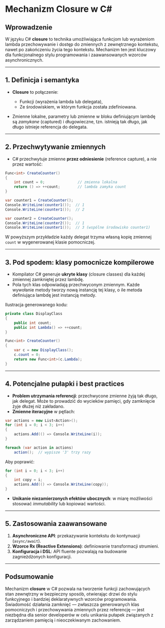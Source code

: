 # Mechanizm Closure w C#

## Wprowadzenie
W języku C# **closure** to technika umożliwiająca funkcjom lub wyrażeniom lambda przechowywanie i dostęp do zmiennych z zewnętrznego kontekstu, nawet po zakończeniu życia tego kontekstu. Mechanizm ten jest kluczowy dla funkcjonalnego stylu programowania i zaawansowanych wzorców asynchronicznych.

---

## 1. Definicja i semantyka

- **Closure** to połączenie:
  - Funkcji (wyrażenia lambda lub delegata),
  - Ze środowiskiem, w którym funkcja została zdefiniowana.

- Zmienne lokalne, parametry lub zmienne w bloku definiującym lambdę są *zamykane* (captured) i długowieczne, tzn. istnieją tak długo, jak długo istnieje referencja do delegata.

---

## 2. Przechwytywanie zmiennych

- C# przechwytuje zmienne **przez odniesienie** (reference capture), a nie przez wartość:

```csharp
Func<int> CreateCounter()
{
    int count = 0;               // zmienna lokalna
    return () => ++count;        // lambda zamyka count
}

var counter1 = CreateCounter();
Console.WriteLine(counter1());  // 1
Console.WriteLine(counter1());  // 2

var counter2 = CreateCounter();
Console.WriteLine(counter2());  // 1
Console.WriteLine(counter1());  // 3 (wspólne środowisko counter1)
```

W powyższym przykładzie każdy delegat trzyma własną kopię zmiennej `count` w wygenerowanej klasie pomocniczej.

---

## 3. Pod spodem: klasy pomocnicze kompilerowe

- Kompilator C# generuje **ukryte klasy** (closure classes) dla każdej zmiennej zamkniętej przez lambdę.
- Pola tych klas odpowiadają przechwyconym zmiennym. Każde wywołanie metody tworzy nową instancję tej klasy, o ile metoda definiująca lambdę jest instancją metody.

Ilustracja generowanego kodu:

```csharp
private class DisplayClass
{
    public int count;
    public int Lambda() => ++count;
}

Func<int> CreateCounter()
{
    var c = new DisplayClass();
    c.count = 0;
    return new Func<int>(c.Lambda);
}
```

---

## 4. Potencjalne pułapki i best practices

- **Problem utrzymania referencji**: przechwycone zmienne żyją tak długo, jak delegat. Może to prowadzić do wycieków pamięci, gdy zamknięcie żyje dłużej niż zakładano.
- **Zmienne iteracyjne** w pętlach:

```csharp
var actions = new List<Action>();
for (int i = 0; i < 3; i++)
{
    actions.Add(() => Console.WriteLine(i));
}

foreach (var action in actions)
    action();  // wypisze '3' trzy razy
```

Aby poprawić:
```csharp
for (int i = 0; i < 3; i++)
{
    int copy = i;
    actions.Add(() => Console.WriteLine(copy));
}
```

- **Unikanie niezamierzonych efektów ubocznych**: w miarę możliwości stosować *immutability* lub kopiować wartości.

---

## 5. Zastosowania zaawansowane

1. **Asynchroniczne API**: przekazywanie kontekstu do kontynuacji (`async/await`).
2. **Wzorce Rx (Reactive Extensions)**: definiowanie transformacji strumieni.
3. **Konfiguracja i DSL**: API fluente pozwalają na budowanie zagnieżdżonych konfiguracji.

---

## Podsumowanie
Mechanizm **closure** w C# pozwala na tworzenie funkcji zachowujących stan zewnętrzny w bezpieczny sposób, otwierając drzwi do stylu funkcyjnego i bardziej deklaratywnych wzorców programowania. Świadomość działania zamknięć — zwłaszcza generowanych klas pomocniczych i przechowywania zmiennych przez referencję — jest niezbędna dla senior developerów w celu unikania pułapek związanych z zarządzaniem pamięcią i nieoczekiwanym zachowaniem.